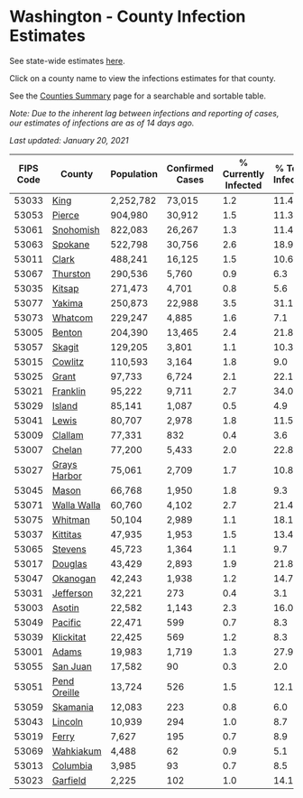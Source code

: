 # Washington - County Infection Estimates

See state-wide estimates [here](/infections/us-wa).

Click on a county name to view the infections estimates for that county.

See the [Counties Summary](/infections/summary-counties) page for a searchable and sortable table.

*Note: Due to the inherent lag between infections and reporting of cases, our estimates of infections are as of 14 days ago.*

*Last updated: January 20, 2021*

|   FIPS Code |                       County |   Population |   Confirmed Cases |   % Currently Infected |   % Total Infected |
|-------------|------------------------------|--------------|-------------------|------------------------|--------------------|
|       53033 |                 [King](king) |    2,252,782 |            73,015 |                    1.2 |               11.4 |
|       53053 |             [Pierce](pierce) |      904,980 |            30,912 |                    1.5 |               11.3 |
|       53061 |       [Snohomish](snohomish) |      822,083 |            26,267 |                    1.3 |               11.4 |
|       53063 |           [Spokane](spokane) |      522,798 |            30,756 |                    2.6 |               18.9 |
|       53011 |               [Clark](clark) |      488,241 |            16,125 |                    1.5 |               10.6 |
|       53067 |         [Thurston](thurston) |      290,536 |             5,760 |                    0.9 |                6.3 |
|       53035 |             [Kitsap](kitsap) |      271,473 |             4,701 |                    0.8 |                5.6 |
|       53077 |             [Yakima](yakima) |      250,873 |            22,988 |                    3.5 |               31.1 |
|       53073 |           [Whatcom](whatcom) |      229,247 |             4,885 |                    1.6 |                7.1 |
|       53005 |             [Benton](benton) |      204,390 |            13,465 |                    2.4 |               21.8 |
|       53057 |             [Skagit](skagit) |      129,205 |             3,801 |                    1.1 |               10.3 |
|       53015 |           [Cowlitz](cowlitz) |      110,593 |             3,164 |                    1.8 |                9.0 |
|       53025 |               [Grant](grant) |       97,733 |             6,724 |                    2.1 |               22.1 |
|       53021 |         [Franklin](franklin) |       95,222 |             9,711 |                    2.7 |               34.0 |
|       53029 |             [Island](island) |       85,141 |             1,087 |                    0.5 |                4.9 |
|       53041 |               [Lewis](lewis) |       80,707 |             2,978 |                    1.8 |               11.5 |
|       53009 |           [Clallam](clallam) |       77,331 |               832 |                    0.4 |                3.6 |
|       53007 |             [Chelan](chelan) |       77,200 |             5,433 |                    2.0 |               22.8 |
|       53027 | [Grays Harbor](grays-harbor) |       75,061 |             2,709 |                    1.7 |               10.8 |
|       53045 |               [Mason](mason) |       66,768 |             1,950 |                    1.8 |                9.3 |
|       53071 |   [Walla Walla](walla-walla) |       60,760 |             4,102 |                    2.7 |               21.4 |
|       53075 |           [Whitman](whitman) |       50,104 |             2,989 |                    1.1 |               18.1 |
|       53037 |         [Kittitas](kittitas) |       47,935 |             1,953 |                    1.5 |               13.4 |
|       53065 |           [Stevens](stevens) |       45,723 |             1,364 |                    1.1 |                9.7 |
|       53017 |           [Douglas](douglas) |       43,429 |             2,893 |                    1.9 |               21.8 |
|       53047 |         [Okanogan](okanogan) |       42,243 |             1,938 |                    1.2 |               14.7 |
|       53031 |       [Jefferson](jefferson) |       32,221 |               273 |                    0.4 |                3.1 |
|       53003 |             [Asotin](asotin) |       22,582 |             1,143 |                    2.3 |               16.0 |
|       53049 |           [Pacific](pacific) |       22,471 |               599 |                    0.7 |                8.3 |
|       53039 |       [Klickitat](klickitat) |       22,425 |               569 |                    1.2 |                8.3 |
|       53001 |               [Adams](adams) |       19,983 |             1,719 |                    1.3 |               27.9 |
|       53055 |         [San Juan](san-juan) |       17,582 |                90 |                    0.3 |                2.0 |
|       53051 | [Pend Oreille](pend-oreille) |       13,724 |               526 |                    1.5 |               12.1 |
|       53059 |         [Skamania](skamania) |       12,083 |               223 |                    0.8 |                6.0 |
|       53043 |           [Lincoln](lincoln) |       10,939 |               294 |                    1.0 |                8.7 |
|       53019 |               [Ferry](ferry) |        7,627 |               195 |                    0.7 |                8.9 |
|       53069 |       [Wahkiakum](wahkiakum) |        4,488 |                62 |                    0.9 |                5.1 |
|       53013 |         [Columbia](columbia) |        3,985 |                93 |                    0.7 |                8.5 |
|       53023 |         [Garfield](garfield) |        2,225 |               102 |                    1.0 |               14.1 |